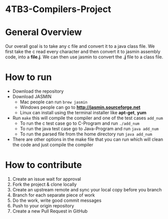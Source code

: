 # 4TB3-Compilers-Project

# General Overview
  Our overall goal is to take any c file and convert it to a java class file. We first take the c read every character and then convert it to jasmin assembly code, into a **file.j**. We can then use jasmin to convert the **.j** file to a class file.

# How to run
  - Download the repository
  - Download JASMIN
    - Mac people can run ``brew jasmin``
    - Windows people can go to **http://jasmin.sourceforge.net**
    - Linux can install using the terminal installer like **apt-get**, **yum**
  - Run ``make`` this will compile the compiler and one of the test cases ``add_num``
    - To run the c test case go to C-Program and run ``./add_num``
    - To run the java test case go to Java-Program and run ``java add_num``
    - To run the parsed file from the home directory run ``java add_num``
  - There are other options in the make file that you can run which will clean the code and just compile the compiler

# How to contribute
  1. Create an issue wait for approval
  2. Fork the project & clone locally
  3. Create an upstream remote and sync your local copy before you branch
  4. Branch for each separate piece of work
  5. Do the work, write good commit messages
  6. Push to your origin repository
  7. Create a new Pull Request in GitHub

